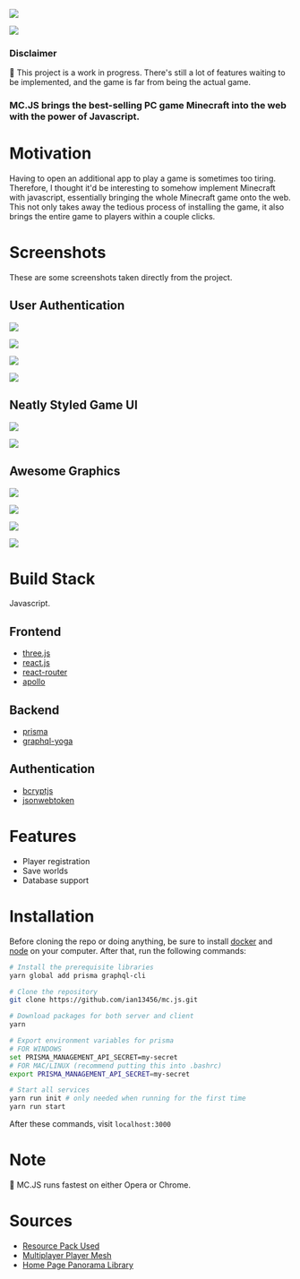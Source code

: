 ![](https://i.imgur.com/SdFI2bi.png)

<a href="https://discord.gg/xQHPHgZ" align="center">
<img src="https://img.shields.io/discord/612114066873516032.svg?style=for-the-badge" />
</a>

### Disclaimer

:pushpin: This project is a work in progress. There's still a lot of features waiting to be implemented, and the game is far from being the actual game.

### **MC.JS brings the best-selling PC game Minecraft into the web with the power of Javascript.**

# Motivation

Having to open an additional app to play a game is sometimes too tiring. Therefore, I thought it'd be interesting to somehow implement Minecraft with javascript, essentially bringing the whole Minecraft game onto the web. This not only takes away the tedious process of installing the game, it also brings the entire game to players within a couple clicks.

# Screenshots

These are some screenshots taken directly from the project.

## User Authentication

![](https://i.imgur.com/7v5dasa.png)

![](https://i.imgur.com/5yYMYGH.png)

![](https://i.imgur.com/9Tr3GmL.png)

![](https://i.imgur.com/vgpqSCV.png)

## Neatly Styled Game UI

![](https://i.imgur.com/PoYFpdQ.jpg)

![](https://i.imgur.com/du58Ifa.png)

## Awesome Graphics

![](https://i.imgur.com/v3aR0E7.png)

![](https://i.imgur.com/tEuhoBx.jpg)

![](https://i.imgur.com/5dadkka.jpg)

![](https://i.imgur.com/extPtZs.png)

# Build Stack

Javascript.

## Frontend

- [three.js](https://threejs.org)
- [react.js](https://reactjs.org/)
- [react-router](https://github.com/ReactTraining/react-router)
- [apollo](https://www.apollographql.com/)

## Backend

- [prisma](https://www.prisma.io/docs/1.34/get-started/01-setting-up-prisma-new-database-TYPESCRIPT-t002/)
- [graphql-yoga](https://github.com/prisma/graphql-yoga)

## Authentication

- [bcryptjs](https://github.com/dcodeIO/bcrypt.js/)
- [jsonwebtoken](https://github.com/auth0/node-jsonwebtoken#readme)

# Features

- Player registration
- Save worlds
- Database support

# Installation

Before cloning the repo or doing anything, be sure to install [docker](https://www.docker.com/) and [node](https://nodejs.org/en/) on your computer. After that, run the following commands:

```bash
# Install the prerequisite libraries
yarn global add prisma graphql-cli

# Clone the repository
git clone https://github.com/ian13456/mc.js.git

# Download packages for both server and client
yarn

# Export environment variables for prisma
# FOR WINDOWS
set PRISMA_MANAGEMENT_API_SECRET=my-secret
# FOR MAC/LINUX (recommend putting this into .bashrc)
export PRISMA_MANAGEMENT_API_SECRET=my-secret

# Start all services
yarn run init # only needed when running for the first time
yarn run start
```

After these commands, visit `localhost:3000`

# Note

:pushpin: MC.JS runs fastest on either Opera or Chrome.

# Sources

- [Resource Pack Used](http://www.9minecraft.net/paper-cut-resource-pack/)
- [Multiplayer Player Mesh](https://github.com/bs-community/skinview3d)
- [Home Page Panorama Library](https://pannellum.org)
